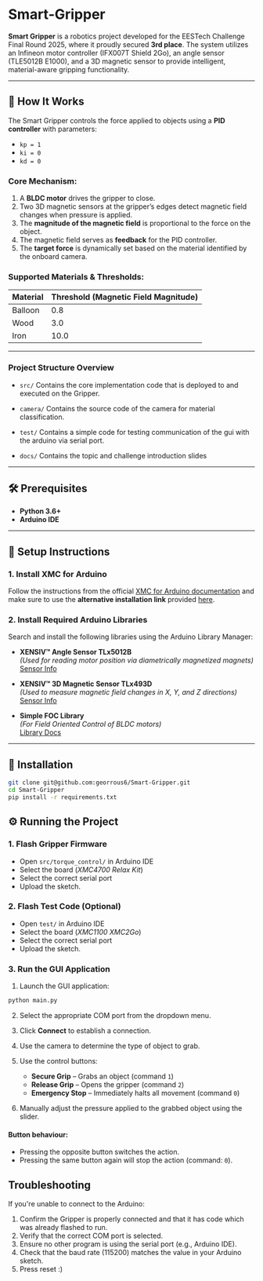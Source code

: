 # Smart-Gripper

**Smart Gripper** is a robotics project developed for the EESTech Challenge Final Round 2025, where it proudly secured **3rd place**. The system utilizes an Infineon motor controller (IFX007T Shield 2Go), an angle sensor (TLE5012B E1000), and a 3D magnetic sensor to provide intelligent, material-aware gripping functionality.

---

## 🚀 How It Works

The Smart Gripper controls the force applied to objects using a **PID controller** with parameters:

- `kp = 1`
- `ki = 0`
- `kd = 0`

### Core Mechanism:

1. A **BLDC motor** drives the gripper to close.
2. Two 3D magnetic sensors at the gripper’s edges detect magnetic field changes when pressure is applied.
3. The **magnitude of the magnetic field** is proportional to the force on the object.
4. The magnetic field serves as **feedback** for the PID controller.
5. The **target force** is dynamically set based on the material identified by the onboard camera.

### Supported Materials & Thresholds:

| Material | Threshold (Magnetic Field Magnitude) |
|----------|--------------------------------------|
| Balloon  | 0.8                                  |
| Wood     | 3.0                                  |
| Iron     | 10.0                                 |

---

### Project Structure Overview

- `src/`
Contains the core implementation code that is deployed to and executed on the Gripper.

- `camera/`
Contains the source code of the camera for material classification.

- `test/`
Contains a simple code for testing communication of the gui with the arduino via serial port.

- `docs/`
Contains the topic and challenge introduction slides


---

## 🛠 Prerequisites

- **Python 3.6+**
- **Arduino IDE**

---

## 🔧 Setup Instructions

### 1. Install XMC for Arduino

Follow the instructions from the official [XMC for Arduino documentation](https://xmc-arduino.readthedocs.io/en/latest/installation-instructions.html) and make sure to use the **alternative installation link** provided [here](https://github.com/LinjingZhang/XMC-for-Arduino/releases/download/V3.5.3-beta/package_infineon_index.json).


### 2. Install Required Arduino Libraries

Search and install the following libraries using the Arduino Library Manager:

- **XENSIV™ Angle Sensor TLx5012B**  
  *(Used for reading motor position via diametrically magnetized magnets)*  
  [Sensor Info](https://www.infineon.com/cms/de/product/sensor/magnetic-sensors/magnetic-position-sensors/angle-sensors/tle5012b-e1000/)

- **XENSIV™ 3D Magnetic Sensor TLx493D**  
  *(Used to measure magnetic field changes in X, Y, and Z directions)*  
  [Sensor Info](https://www.infineon.com/cms/en/product/sensor/magnetic-sensors/magnetic-position-sensors/3d-magnetics/tle493d-a2b6/)

- **Simple FOC Library**  
  *(For Field Oriented Control of BLDC motors)*  
  [Library Docs](https://docs.simplefoc.com)

---

## 🧰 Installation

```bash
git clone git@github.com:georrous6/Smart-Gripper.git
cd Smart-Gripper
pip install -r requirements.txt
```

## ⚙️ Running the Project

### 1. Flash Gripper Firmware
- Open `src/torque_control/` in Arduino IDE 
- Select the board (*XMC4700 Relax Kit*) 
- Select the correct serial port
- Upload the sketch.

### 2. Flash Test Code (Optional)
- Open `test/` in Arduino IDE 
- Select the board (*XMC1100 XMC2Go*) 
- Select the correct serial port
- Upload the sketch.

### 3. Run the GUI Application

1. Launch the GUI application:
```bash
python main.py
```
2. Select the appropriate COM port from the dropdown menu.
3. Click **Connect** to establish a connection.
4. Use the camera to determine the type of object to grab.
5. Use the control buttons:

   - **Secure Grip** – Grabs an object (command `1`)
   - **Release Grip** – Opens the gripper (command `2`)
   - **Emergency Stop** – Immediately halts all movement (command `0`)
6. Manually adjust the pressure applied to the grabbed object using the slider.

#### Button behaviour:
- Pressing the opposite button switches the action.
- Pressing the same button again will stop the action (command: `0`).

## Troubleshooting

If you're unable to connect to the Arduino:

1. Confirm the Gripper is properly connected and that it has code which was already flashed to run.
2. Verify that the correct COM port is selected.
3. Ensure no other program is using the serial port (e.g., Arduino IDE).
4. Check that the baud rate (115200) matches the value in your Arduino sketch.
5. Press reset :)
    
